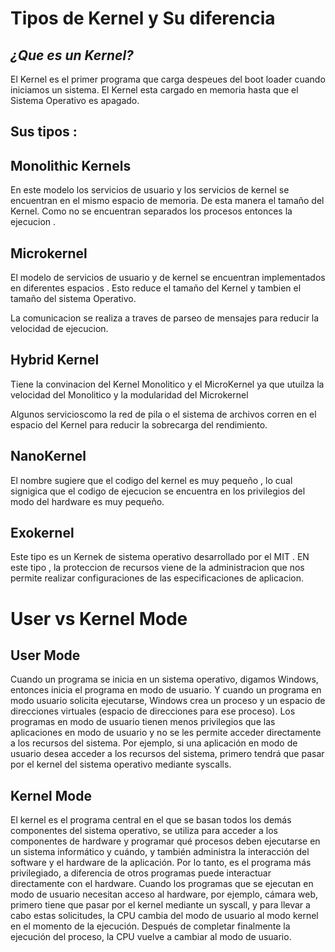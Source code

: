 
# Tipos de Kernel y Su diferencia

## **_¿Que es un Kernel?_**

El Kernel es el primer programa que carga despeues del boot loader cuando iniciamos un sistema. El Kernel esta cargado en memoria hasta que el Sistema Operativo es apagado.

## **Sus tipos :**

## **Monolithic Kernels**

En este modelo los servicios de usuario y los servicios de kernel se encuentran en el mismo espacio de memoria. De esta manera el tamaño del Kernel. Como no se encuentran separados los procesos  entonces la ejecucion .

## **Microkernel**

El modelo de servicios de usuario y de kernel se encuentran implementados en diferentes espacios . Esto reduce el tamaño del Kernel  y tambien el tamaño del sistema Operativo. 

La comunicacion se realiza a traves de parseo de mensajes para reducir la velocidad de ejecucion. 

## **Hybrid Kernel**

Tiene la convinacion del Kernel Monolitico y el MicroKernel ya que utuilza la velocidad del Monolitico y la modularidad del Microkernel 

Algunos servicioscomo la red de pila o el sistema de archivos corren en el espacio del Kernel para reducir  la sobrecarga del rendimiento.

## **NanoKernel**

El nombre sugiere que el codigo del kernel es muy pequeño , lo cual signigica que el codigo de ejecucion se encuentra en los privilegios del modo del hardware es muy pequeño.

## **Exokernel**

Este tipo es un Kernek de sistema operativo desarrollado por el MIT . EN este tipo , la proteccion de recursos viene de la administracion que nos permite realizar configuraciones de las especificaciones de aplicacion.

# User vs Kernel Mode

## **User Mode**

Cuando un programa se inicia en un sistema operativo, digamos Windows, entonces inicia el programa en modo de usuario. Y cuando un programa en modo usuario solicita ejecutarse, Windows crea un proceso y un espacio de direcciones virtuales (espacio de direcciones para ese proceso). Los programas en modo de usuario tienen menos privilegios que las aplicaciones en modo de usuario y no se les permite acceder directamente a los recursos del sistema. Por ejemplo, si una aplicación en modo de usuario desea acceder a los recursos del sistema, primero tendrá que pasar por el kernel del sistema operativo mediante syscalls.

## **Kernel Mode**

El kernel es el programa central en el que se basan todos los demás componentes del sistema operativo, se utiliza para acceder a los componentes de hardware y programar qué procesos deben ejecutarse en un sistema informático y cuándo, y también administra la interacción del software y el hardware de la aplicación. Por lo tanto, es el programa más privilegiado, a diferencia de otros programas puede interactuar directamente con el hardware. Cuando los programas que se ejecutan en modo de usuario necesitan acceso al hardware, por ejemplo, cámara web, primero tiene que pasar por el kernel mediante un syscall, y para llevar a cabo estas solicitudes, la CPU cambia del modo de usuario al modo kernel en el momento de la ejecución. Después de completar finalmente la ejecución del proceso, la CPU vuelve a cambiar al modo de usuario.